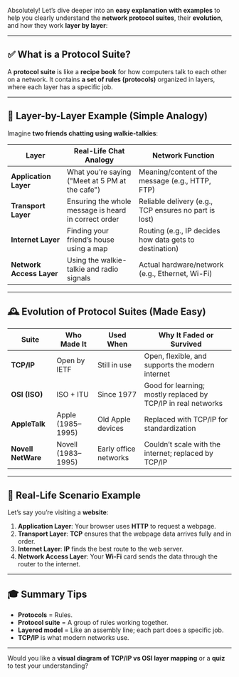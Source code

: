 Absolutely! Let’s dive deeper into an **easy explanation with examples** to help you clearly understand the **network protocol suites**, their **evolution**, and how they work **layer by layer**:

---

## ✅ What is a Protocol Suite?

A **protocol suite** is like a **recipe book** for how computers talk to each other on a network. It contains **a set of rules (protocols)** organized in layers, where each layer has a specific job.

---

## 🧱 Layer-by-Layer Example (Simple Analogy)

Imagine **two friends chatting using walkie-talkies**:

| **Layer**                | **Real-Life Chat Analogy**                           | **Network Function**                                    |
| ------------------------ | ---------------------------------------------------- | ------------------------------------------------------- |
| **Application Layer**    | What you’re saying ("Meet at 5 PM at the cafe")      | Meaning/content of the message (e.g., HTTP, FTP)        |
| **Transport Layer**      | Ensuring the whole message is heard in correct order | Reliable delivery (e.g., TCP ensures no part is lost)   |
| **Internet Layer**       | Finding your friend’s house using a map              | Routing (e.g., IP decides how data gets to destination) |
| **Network Access Layer** | Using the walkie-talkie and radio signals            | Actual hardware/network (e.g., Ethernet, Wi-Fi)         |

---

## 🕰️ Evolution of Protocol Suites (Made Easy)

| **Suite**          | **Who Made It**    | **Used When**         | **Why It Faded or Survived**                                  |
| ------------------ | ------------------ | --------------------- | ------------------------------------------------------------- |
| **TCP/IP**         | Open by IETF       | Still in use          | Open, flexible, and supports the modern internet              |
| **OSI (ISO)**      | ISO + ITU          | Since 1977            | Good for learning; mostly replaced by TCP/IP in real networks |
| **AppleTalk**      | Apple (1985–1995)  | Old Apple devices     | Replaced with TCP/IP for standardization                      |
| **Novell NetWare** | Novell (1983–1995) | Early office networks | Couldn’t scale with the internet; replaced by TCP/IP          |

---

## 🧪 Real-Life Scenario Example

Let’s say you’re visiting a **website**:

1. **Application Layer**: Your browser uses **HTTP** to request a webpage.
2. **Transport Layer**: **TCP** ensures that the webpage data arrives fully and in order.
3. **Internet Layer**: **IP** finds the best route to the web server.
4. **Network Access Layer**: Your **Wi-Fi** card sends the data through the router to the internet.

---

## 🎓 Summary Tips

* **Protocols** = Rules.
* **Protocol suite** = A group of rules working together.
* **Layered model** = Like an assembly line; each part does a specific job.
* **TCP/IP** is what modern networks use.

---

Would you like a **visual diagram of TCP/IP vs OSI layer mapping** or a **quiz** to test your understanding?
